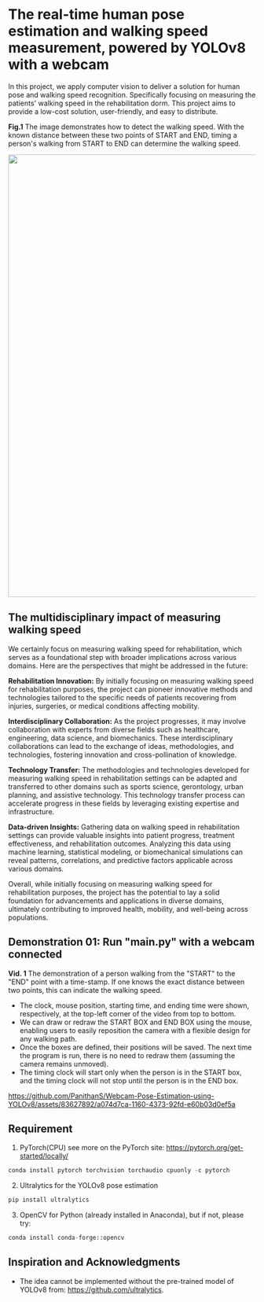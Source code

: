 # The real-time human pose estimation and walking speed measurement, powered by YOLOv8 with a webcam

In this project, we apply computer vision to deliver a solution for human pose and walking speed recognition. Specifically focusing on measuring the patients' walking speed in the rehabilitation dorm.
This project aims to provide a low-cost solution, user-friendly, and easy to distribute.

**Fig.1** The image demonstrates how to detect the walking speed. With the known distance between these two points of START and END, timing a person's walking from START to END can determine the walking speed.

<img src="https://github.com/PanithanS/Webcam-Pose-Estimation-using-YOLOv8/assets/83627892/fd0bff1e-03b9-478d-bc0d-c6a0f18ee0d9" width="900">

## The multidisciplinary impact of measuring walking speed
We certainly focus on measuring walking speed for rehabilitation, which serves as a foundational step with broader implications across various domains. Here are the perspectives that might be addressed in the future:

**Rehabilitation Innovation:** By initially focusing on measuring walking speed for rehabilitation purposes, the project can pioneer innovative methods and technologies tailored to the specific needs of patients recovering from injuries, surgeries, or medical conditions affecting mobility.

**Interdisciplinary Collaboration:** As the project progresses, it may involve collaboration with experts from diverse fields such as healthcare, engineering, data science, and biomechanics. These interdisciplinary collaborations can lead to the exchange of ideas, methodologies, and technologies, fostering innovation and cross-pollination of knowledge.

**Technology Transfer:** The methodologies and technologies developed for measuring walking speed in rehabilitation settings can be adapted and transferred to other domains such as sports science, gerontology, urban planning, and assistive technology. This technology transfer process can accelerate progress in these fields by leveraging existing expertise and infrastructure.

**Data-driven Insights:** Gathering data on walking speed in rehabilitation settings can provide valuable insights into patient progress, treatment effectiveness, and rehabilitation outcomes. Analyzing this data using machine learning, statistical modeling, or biomechanical simulations can reveal patterns, correlations, and predictive factors applicable across various domains.

Overall, while initially focusing on measuring walking speed for rehabilitation purposes, the project has the potential to lay a solid foundation for advancements and applications in diverse domains, ultimately contributing to improved health, mobility, and well-being across populations.

## Demonstration 01: Run "main.py" with a webcam connected
**Vid. 1** The demonstration of a person walking from the "START" to the "END" point with a time-stamp. If one knows the exact distance between two points, this can indicate the walking speed.
- The clock, mouse position, starting time, and ending time were shown, respectively, at the top-left corner of the video from top to bottom.
- We can draw or redraw the START BOX and END BOX using the mouse, enabling users to easily reposition the camera with a flexible design for any walking path.
- Once the boxes are defined, their positions will be saved. The next time the program is run, there is no need to redraw them (assuming the camera remains unmoved).
- The timing clock will start only when the person is in the START box, and the timing clock will not stop until the person is in the END box.

https://github.com/PanithanS/Webcam-Pose-Estimation-using-YOLOv8/assets/83627892/a074d7ca-1160-4373-92fd-e60b03d0ef5a

## Requirement
1. PyTorch(CPU)
see more on the PyTorch site: https://pytorch.org/get-started/locally/

```Python
conda install pytorch torchvision torchaudio cpuonly -c pytorch
```
2. Ultralytics for the YOLOv8 pose estimation

```Python
pip install ultralytics
```
3. OpenCV for Python (already installed in Anaconda), but if not, please try:
```Python
conda install conda-forge::opencv
```
## Inspiration and Acknowledgments
- The idea cannot be implemented without the pre-trained model of YOLOv8 from: https://github.com/ultralytics.
